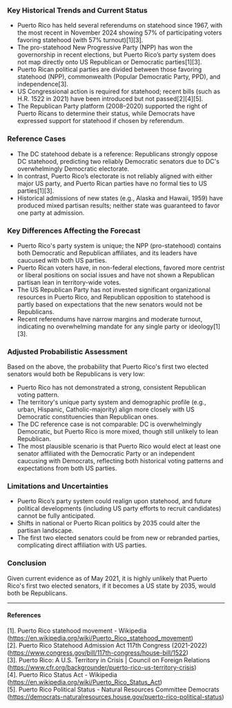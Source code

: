 ### Key Historical Trends and Current Status

- Puerto Rico has held several referendums on statehood since 1967, with the most recent in November 2024 showing 57% of participating voters favoring statehood (with 57% turnout)[1][3].
- The pro-statehood New Progressive Party (NPP) has won the governorship in recent elections, but Puerto Rico’s party system does not map directly onto US Republican or Democratic parties[1][3].
- Puerto Rican political parties are divided between those favoring statehood (NPP), commonwealth (Popular Democratic Party, PPD), and independence[3].
- US Congressional action is required for statehood; recent bills (such as H.R. 1522 in 2021) have been introduced but not passed[2][4][5].
- The Republican Party platform (2008–2020) supported the right of Puerto Ricans to determine their status, while Democrats have expressed support for statehood if chosen by referendum.

### Reference Cases

- The DC statehood debate is a reference: Republicans strongly oppose DC statehood, predicting two reliably Democratic senators due to DC's overwhelmingly Democratic electorate.
- In contrast, Puerto Rico’s electorate is not reliably aligned with either major US party, and Puerto Rican parties have no formal ties to US parties[1][3].
- Historical admissions of new states (e.g., Alaska and Hawaii, 1959) have produced mixed partisan results; neither state was guaranteed to favor one party at admission.

### Key Differences Affecting the Forecast

- Puerto Rico's party system is unique; the NPP (pro-statehood) contains both Democratic and Republican affiliates, and its leaders have caucused with both US parties.
- Puerto Rican voters have, in non-federal elections, favored more centrist or liberal positions on social issues and have not shown a Republican partisan lean in territory-wide votes.
- The US Republican Party has not invested significant organizational resources in Puerto Rico, and Republican opposition to statehood is partly based on expectations that the new senators would not be Republicans.
- Recent referendums have narrow margins and moderate turnout, indicating no overwhelming mandate for any single party or ideology[1][3].

### Adjusted Probabilistic Assessment

Based on the above, the probability that Puerto Rico's first two elected senators would both be Republicans is very low:

- Puerto Rico has not demonstrated a strong, consistent Republican voting pattern.
- The territory's unique party system and demographic profile (e.g., urban, Hispanic, Catholic-majority) align more closely with US Democratic constituencies than Republican ones.
- The DC reference case is not comparable: DC is overwhelmingly Democratic, but Puerto Rico is more mixed, though still unlikely to lean Republican.
- The most plausible scenario is that Puerto Rico would elect at least one senator affiliated with the Democratic Party or an independent caucusing with Democrats, reflecting both historical voting patterns and expectations from both US parties.

### Limitations and Uncertainties

- Puerto Rico’s party system could realign upon statehood, and future political developments (including US party efforts to recruit candidates) cannot be fully anticipated.
- Shifts in national or Puerto Rican politics by 2035 could alter the partisan landscape.
- The first two elected senators could be from new or rebranded parties, complicating direct affiliation with US parties.

### Conclusion

Given current evidence as of May 2021, it is highly unlikely that Puerto Rico's first two elected senators, if it becomes a US state by 2035, would both be Republicans.

---

#### References

[1]. Puerto Rico statehood movement - Wikipedia (https://en.wikipedia.org/wiki/Puerto_Rico_statehood_movement)  
[2]. Puerto Rico Statehood Admission Act 117th Congress (2021-2022) (https://www.congress.gov/bill/117th-congress/house-bill/1522)  
[3]. Puerto Rico: A U.S. Territory in Crisis | Council on Foreign Relations (https://www.cfr.org/backgrounder/puerto-rico-us-territory-crisis)  
[4]. Puerto Rico Status Act - Wikipedia (https://en.wikipedia.org/wiki/Puerto_Rico_Status_Act)  
[5]. Puerto Rico Political Status - Natural Resources Committee Democrats (https://democrats-naturalresources.house.gov/puerto-rico-political-status)